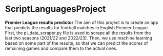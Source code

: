 # ScriptLanguagesProject
**Premier League results predictor**
The aim of this project is to create an app that predicts the results for football matches in English Premier League.
First, the pl_data_scraper.py file is used to scrape all the results from the last two seasons (2021/22 and 2022/23). Then, we use machine learning based on some part of the results, so that we can predict the scores of remaining games and compare them to the actual ones.
